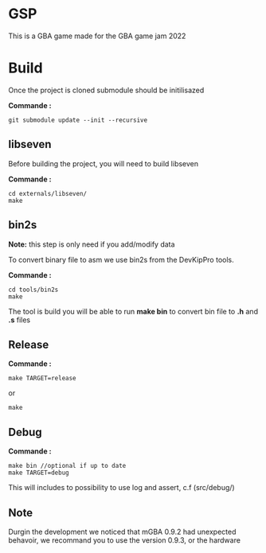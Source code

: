 # GSP

This is a GBA game made for the GBA game jam 2022

# Build

Once the project is cloned submodule should be initilisazed

**Commande :**
```
git submodule update --init --recursive
```

## libseven

Before building the project, you will need to build libseven

**Commande :**
```
cd externals/libseven/
make
```
## bin2s

**Note:** this step is only need if you add/modify data

To convert binary file to asm we use bin2s from the DevKipPro tools.

**Commande :**
```
cd tools/bin2s
make
```

The tool is build you will be able to run **make bin** to convert bin file to **.h** and **.s** files

## Release

**Commande :**
```
make TARGET=release
```
or
```
make
```

## Debug

**Commande :**
```
make bin //optional if up to date
make TARGET=debug
```
This will includes to possibility to use log and assert, c.f (src/debug/)

## Note

Durgin the development we noticed that mGBA 0.9.2 had unexpected behavoir, we recommand you to use the version 0.9.3, or the hardware
